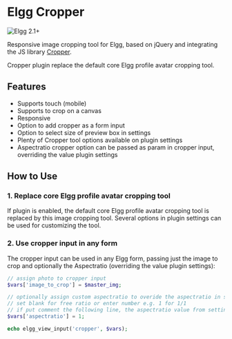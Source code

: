 Elgg Cropper
============

![Elgg 2.1+](https://img.shields.io/badge/Elgg-2.1-orange.svg?style=flat-square)

Responsive image cropping tool for Elgg, based on jQuery and integrating the JS library [Cropper](https://fengyuanchen.github.io/cropper/).

Cropper plugin replace the default core Elgg profile avatar cropping tool.

## Features

- Supports touch (mobile)
- Supports to crop on a canvas
- Responsive
- Option to add cropper as a form input 
- Option to select size of preview box in settings
- Plenty of Cropper tool options available on plugin settings
- Aspectratio cropper option can be passed as param in cropper input, overriding the value plugin settings


## How to Use

### 1. Replace core Elgg profile avatar cropping tool
If plugin is enabled, the default core Elgg profile avatar cropping tool is replaced by this image cropping tool. Several options in plugin settings can be used for customizing the tool.

### 2. Use cropper input in any form
The cropper input can be used in any Elgg form, passing just the image to crop and optionally the Aspectratio (overriding the value plugin settings):

```php
// assign photo to cropper input
$vars['image_to_crop'] = $master_img;

// optionally assign custom aspectratio to overide the aspectratio in settings
// set blank for free ratio or enter number e.g. 1 for 1/1
// if put comment the following line, the aspectratio value from settings will be used
$vars['aspectratio'] = 1;

echo elgg_view_input('cropper', $vars);

```
